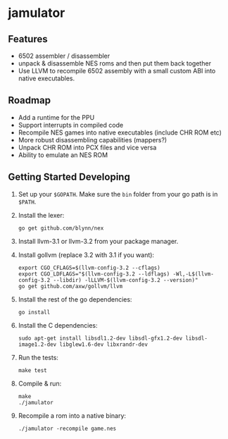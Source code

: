 # jamulator

## Features

 * 6502 assembler / disassembler
 * unpack & disassemble NES roms and then put them back together
 * Use LLVM to recompile 6502 assembly with a small custom ABI into
   native executables.

## Roadmap

 * Add a runtime for the PPU
 * Support interrupts in compiled code
 * Recompile NES games into native executables (include CHR ROM etc)
 * More robust disassembling capabilities (mappers?)
 * Unpack CHR ROM into PCX files and vice versa
 * Ability to emulate an NES ROM


## Getting Started Developing

1. Set up your `$GOPATH`. Make sure the `bin` folder from your go path
   is in `$PATH`.
2. Install the lexer:

    ```
    go get github.com/blynn/nex
    ```

3. Install llvm-3.1 or llvm-3.2 from your package manager.
4. Install gollvm (replace 3.2 with 3.1 if you want):

    ```
    export CGO_CFLAGS=$(llvm-config-3.2 --cflags)
    export CGO_LDFLAGS="$(llvm-config-3.2 --ldflags) -Wl,-L$(llvm-config-3.2 --libdir) -lLLVM-$(llvm-config-3.2 --version)"
    go get github.com/axw/gollvm/llvm
    ```

5. Install the rest of the go dependencies:

    ```
    go install
    ```

6. Install the C dependencies:

    ```
    sudo apt-get install libsdl1.2-dev libsdl-gfx1.2-dev libsdl-image1.2-dev libglew1.6-dev libxrandr-dev
    ```

7. Run the tests:

    ```
    make test
    ```

8. Compile & run:

    ```
    make
    ./jamulator
    ```

9. Recompile a rom into a native binary:

    ```
    ./jamulator -recompile game.nes
    ```
